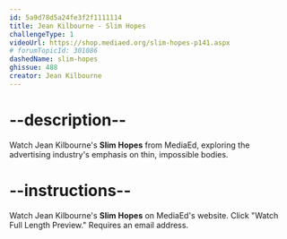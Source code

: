 ```yaml
---
id: 5a9d78d5a24fe3f2f1111114
title: Jean Kilbourne - Slim Hopes
challengeType: 1
videoUrl: https://shop.mediaed.org/slim-hopes-p141.aspx
# forumTopicId: 301086
dashedName: slim-hopes
ghissue: 488
creator: Jean Kilbourne
---
```


# --description--

Watch Jean Kilbourne's __Slim Hopes__ from MediaEd, exploring the advertising industry's emphasis on thin, impossible bodies.

# --instructions--

Watch Jean Kilbourne's __Slim Hopes__ on MediaEd's website. Click "Watch Full Length Preview." Requires an email address.